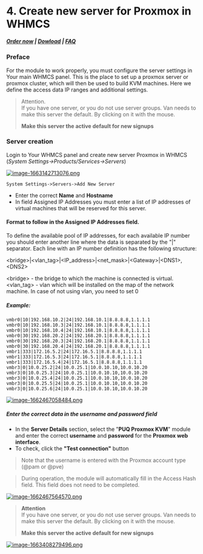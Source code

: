# 4. Create new server for Proxmox in WHMCS

#####  [Order now](https://panel.puqcloud.com/index.php?rp=/store/whmcs-module-proxmox-kvm) | [Dowload](https://download.puqcloud.com/WHMCS/servers/PUQ_WHMCS-Proxmox-KVM/) | [FAQ](https://faq.puqcloud.com/)

### Preface

For the module to work properly, you must configure the server settings in Your main WHMCS panel. This is the place to set up a proxmox server or proxmox cluster, which will then be used to build KVM machines. Here we define the access data IP ranges and additional settings.

> Attention.  
If you have one server, or you do not use server groups. Van needs to make this server the default. By clicking on it with the mouse. 
>
> **Make this server the active default for new signups**

### Server creation

Login to Your WHMCS panel and create new server Proxmox in WHMCS (*System Settings-&gt;Products/Services-&gt;Servers*)

[![image-1663142713076.png](https://doc.puq.info/uploads/images/gallery/2022-09/scaled-1680-/image-1663142713076.png)](https://doc.puq.info/uploads/images/gallery/2022-09/image-1663142713076.png)

```
System Settings->Servers->Add New Server
```

- Enter the correct **Name** and **Hostname**
- In field Assigned IP Addresses you must enter a list of IP addresses of virtual machines that will be reserved for this server.

#### Format to follow in the Assigned IP Addresses field.

To define the available pool of IP addresses, for each available IP number you should enter another line where the data is separated by the "|" separator. Each line with an IP number definition has the following structure:

&lt;bridge&gt;|&lt;vlan\_tag&gt;|&lt;IP\_address&gt;|&lt;net\_mask&gt;|&lt;Gateway&gt;|&lt;DNS1&gt;,&lt;DNS2&gt;

&lt;bridge&gt; - the bridge to which the machine is connected is virtual.  
&lt;vlan\_tag&gt; - vlan which will be installed on the map of the network machine. In case of not using vlan, you need to set 0

##### Example:

```
vmbr0|10|192.168.10.2|24|192.168.10.1|8.8.8.8,1.1.1.1
vmbr0|10|192.168.10.3|24|192.168.10.1|8.8.8.8,1.1.1.1
vmbr0|10|192.168.10.4|24|192.168.10.1|8.8.8.8,1.1.1.1
vmbr0|30|192.168.20.2|24|192.168.20.1|8.8.8.8,1.1.1.1
vmbr0|30|192.168.20.3|24|192.168.20.1|8.8.8.8,1.1.1.1
vmbr0|30|192.168.20.4|24|192.168.20.1|8.8.8.8,1.1.1.1
vmbr1|333|172.16.5.2|24|172.16.5.1|8.8.8.8,1.1.1.1
vmbr1|333|172.16.5.3|24|172.16.5.1|8.8.8.8,1.1.1.1
vmbr1|333|172.16.5.4|24|172.16.5.1|8.8.8.8,1.1.1.1
vmbr3|0|10.0.25.2|24|10.0.25.1|10.0.10.10,10.0.10.20
vmbr3|0|10.0.25.3|24|10.0.25.1|10.0.10.10,10.0.10.20
vmbr3|0|10.0.25.4|24|10.0.25.1|10.0.10.10,10.0.10.20
vmbr3|0|10.0.25.5|24|10.0.25.1|10.0.10.10,10.0.10.20
vmbr3|0|10.0.25.6|24|10.0.25.1|10.0.10.10,10.0.10.20
```

[![image-1662467058484.png](https://doc.puq.info/uploads/images/gallery/2022-09/scaled-1680-/image-1662467058484.png)](https://doc.puq.info/uploads/images/gallery/2022-09/image-1662467058484.png)

##### Enter the correct data in the username and password field  
  


- In the **Server Details** section, select the "**PUQ Proxmox KVM**" module and enter the correct **username** and **password** for the **Proxmox web interface**.
- To check, click the **"Test connection"** button

>Note that the username is entered with the Proxmox account type (@pam or @pve)

>During operation, the module will automatically fill in the Access Hash field. This field does not need to be completed.

[![image-1662467564570.png](https://doc.puq.info/uploads/images/gallery/2022-09/scaled-1680-/image-1662467564570.png)](https://doc.puq.info/uploads/images/gallery/2022-09/image-1662467564570.png)

>**Attention**  
If you have one server, or you do not use server groups. Van needs to make this server the default. By clicking on it with the mouse.  
>  
>**Make this server the active default for new signups**

[![image-1663408279496.png](https://doc.puq.info/uploads/images/gallery/2022-09/scaled-1680-/image-1663408279496.png)](https://doc.puq.info/uploads/images/gallery/2022-09/image-1663408279496.png)

